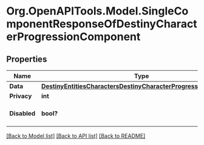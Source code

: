 # Org.OpenAPITools.Model.SingleComponentResponseOfDestinyCharacterProgressionComponent

## Properties

Name | Type | Description | Notes
------------ | ------------- | ------------- | -------------
**Data** | [**DestinyEntitiesCharactersDestinyCharacterProgressionComponent**](DestinyEntitiesCharactersDestinyCharacterProgressionComponent.md) |  | [optional] 
**Privacy** | **int** |  | [optional] 
**Disabled** | **bool?** | If true, this component is disabled. | [optional] 

[[Back to Model list]](../README.md#documentation-for-models) [[Back to API list]](../README.md#documentation-for-api-endpoints) [[Back to README]](../README.md)

